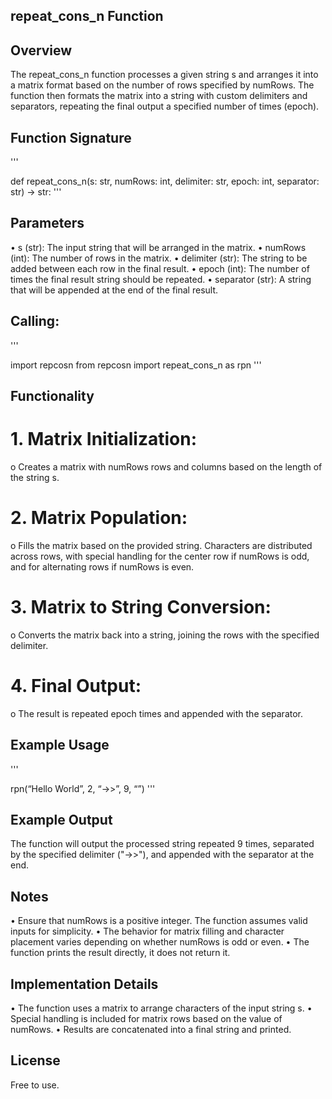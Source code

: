 ## repeat_cons_n Function

## Overview
The repeat_cons_n function processes a given string s and arranges it into a matrix format based on the number of rows specified by numRows. The function then formats the matrix into a string with custom delimiters and separators, repeating the final output a specified number of times (epoch).


## Function Signature
'''

def repeat_cons_n(s: str, numRows: int, delimiter: str, epoch: int, separator: str) -> str: 
'''


## Parameters
•	s (str): The input string that will be arranged in the matrix.
•	numRows (int): The number of rows in the matrix.
•	delimiter (str): The string to be added between each row in the final result.
•	epoch (int): The number of times the final result string should be repeated.
•	separator (str): A string that will be appended at the end of the final result.


## Calling: 
'''

import repcosn
from repcosn import repeat_cons_n as rpn '''

## Functionality

# 1. Matrix Initialization:
o	Creates a matrix with numRows rows and columns based on the length of the string s.

# 2. Matrix Population:
o	Fills the matrix based on the provided string. Characters are distributed across rows, with special handling for the center row if numRows is odd, and for alternating rows if numRows is even.

# 3. Matrix to String Conversion:
o	Converts the matrix back into a string, joining the rows with the specified delimiter.

# 4. Final Output:
o	The result is repeated epoch times and appended with the separator.


## Example Usage
'''

rpn(“Hello World”, 2, “->>”, 9, “”) '''

## Example Output
The function will output the processed string repeated 9 times, separated by the specified delimiter ("->>"), and appended with the separator at the end.


## Notes
•	Ensure that numRows is a positive integer. The function assumes valid inputs for simplicity.
•	The behavior for matrix filling and character placement varies depending on whether numRows is odd or even.
•	The function prints the result directly, it does not return it.


## Implementation Details
•	The function uses a matrix to arrange characters of the input string s.
•	Special handling is included for matrix rows based on the value of numRows.
•	Results are concatenated into a final string and printed.


## License
Free to use.

